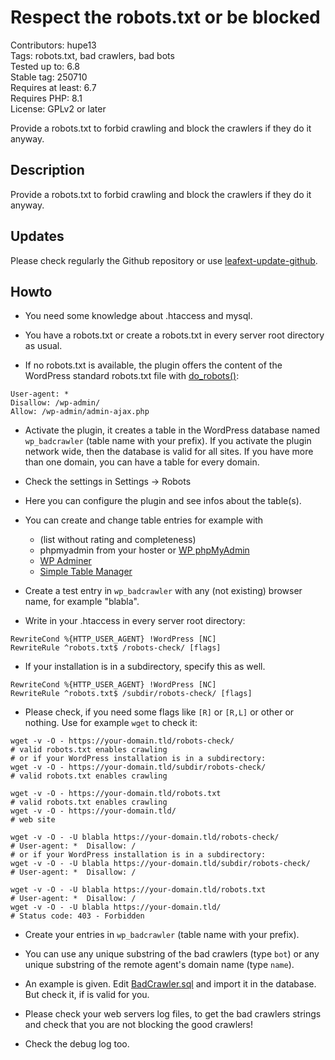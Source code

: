#  Respect the robots.txt or be blocked

Contributors: hupe13    
Tags: robots.txt, bad crawlers, bad bots  
Tested up to: 6.8  
Stable tag: 250710     
Requires at least: 6.7     
Requires PHP: 8.1     
License: GPLv2 or later

Provide a robots.txt to forbid crawling and block the crawlers if they do it anyway.

## Description

Provide a robots.txt to forbid crawling and block the crawlers if they do it anyway.

## Updates

Please check regularly the Github repository or use [leafext-update-github](https://github.com/hupe13/leafext-update-github).

## Howto

* You need some knowledge about .htaccess and mysql.

* You have a robots.txt or create a robots.txt in every server root directory as usual.

* If no robots.txt is available, the plugin offers the content of the WordPress standard robots.txt file with [do_robots()](https://developer.wordpress.org/reference/functions/do_robots/):
````
User-agent: *
Disallow: /wp-admin/
Allow: /wp-admin/admin-ajax.php
````

* Activate the plugin, it creates a table in the WordPress database named `wp_badcrawler` (table name with your prefix). If you activate the plugin network wide, then the database is valid for all sites. If you have more than one domain, you can have a table for every domain.

* Check the settings in Settings -> Robots

* Here you can configure the plugin and see infos about the table(s).

* You can create and change table entries for example with

    - (list without rating and completeness)
    - phpmyadmin from your hoster or [WP phpMyAdmin](https://de.wordpress.org/plugins/wp-phpmyadmin-extension/)
    - [WP Adminer](https://wordpress.org/plugins/pexlechris-adminer/)
    - [Simple Table Manager](https://wordpress.org/support/plugin/simple-table-manager/)

* Create a test entry in `wp_badcrawler` with any (not existing) browser name, for example "blabla".

* Write in your .htaccess in every server root directory:
````
RewriteCond %{HTTP_USER_AGENT} !WordPress [NC]
RewriteRule ^robots.txt$ /robots-check/ [flags]
````

* If your installation is in a subdirectory, specify this as well.
````
RewriteCond %{HTTP_USER_AGENT} !WordPress [NC]
RewriteRule ^robots.txt$ /subdir/robots-check/ [flags]
````

* Please check, if you need some flags like `[R]` or `[R,L]` or other or nothing. Use for example `wget` to check it:
````
wget -v -O - https://your-domain.tld/robots-check/                    # valid robots.txt enables crawling
# or if your WordPress installation is in a subdirectory:
wget -v -O - https://your-domain.tld/subdir/robots-check/             # valid robots.txt enables crawling
````
````
wget -v -O - https://your-domain.tld/robots.txt                       # valid robots.txt enables crawling
wget -v -O - https://your-domain.tld/                                 # web site
````
````
wget -v -O - -U blabla https://your-domain.tld/robots-check/          # User-agent: *  Disallow: /
# or if your WordPress installation is in a subdirectory:
wget -v -O - -U blabla https://your-domain.tld/subdir/robots-check/   # User-agent: *  Disallow: /
````
````
wget -v -O - -U blabla https://your-domain.tld/robots.txt             # User-agent: *  Disallow: /
wget -v -O - -U blabla https://your-domain.tld/                       # Status code: 403 - Forbidden
````

* Create your entries in `wp_badcrawler` (table name with your prefix).

* You can use any unique substring of the bad crawlers (type `bot`) or any unique substring of the remote agent's domain name (type `name`).

* An example is given. Edit [BadCrawler.sql](https://github.com/hupe13/respect-robotstxt-or-block/blob/main/example/BadCrawler.sql) and import it in the database. But check it, if is valid for you.

* Please check your web servers log files, to get the bad crawlers strings and check that you are not blocking the good crawlers!

* Check the debug log too.
